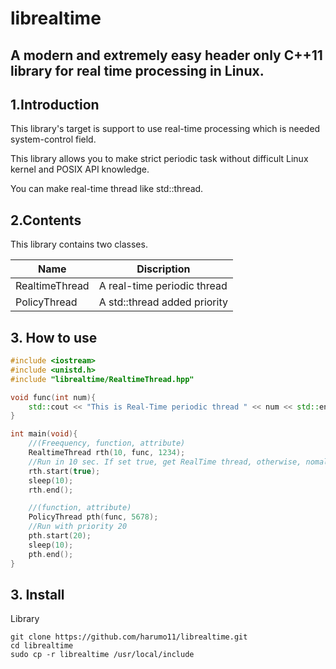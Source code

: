 librealtime
==============

## A modern and extremely easy header only C++11 library for real time processing in Linux.

## 1.Introduction

This library's target is support to use real-time processing
which is needed system-control field.

This library allows you to make strict periodic task
without difficult Linux kernel and POSIX API knowledge.

You can make real-time thread like std::thread.

## 2.Contents

This library contains two classes.

|Name|Discription|
|----|-----------|
|RealtimeThread|A real-time periodic thread|
|PolicyThread|A std::thread added priority|

## 3. How to use

```cpp
#include <iostream>
#include <unistd.h>
#include "librealtime/RealtimeThread.hpp"

void func(int num){
	std::cout << "This is Real-Time periodic thread " << num << std::endl;
}

int main(void){
    //(Freequency, function, attribute)
	RealtimeThread rth(10, func, 1234);
	//Run in 10 sec. If set true, get RealTime thread, otherwise, nomal priodic thread.
	rth.start(true);
	sleep(10);
	rth.end();

	//(function, attribute)
	PolicyThread pth(func, 5678);
	//Run with priority 20
	pth.start(20);
	sleep(10);
	pth.end();
}
```

## 3. Install
Library
```
git clone https://github.com/harumo11/librealtime.git
cd librealtime
sudo cp -r librealtime /usr/local/include
```
